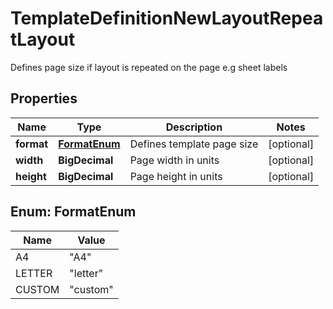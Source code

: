 

# TemplateDefinitionNewLayoutRepeatLayout

Defines page size if layout is repeated on the page e.g sheet labels

## Properties

| Name | Type | Description | Notes |
|------------ | ------------- | ------------- | -------------|
|**format** | [**FormatEnum**](#FormatEnum) | Defines template page size |  [optional] |
|**width** | **BigDecimal** | Page width in units |  [optional] |
|**height** | **BigDecimal** | Page height in units |  [optional] |



## Enum: FormatEnum

| Name | Value |
|---- | -----|
| A4 | &quot;A4&quot; |
| LETTER | &quot;letter&quot; |
| CUSTOM | &quot;custom&quot; |



